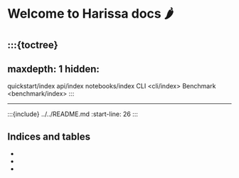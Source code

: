 # Welcome to Harissa docs 🌶

:::{toctree}
---
maxdepth: 1
hidden:
---
quickstart/index
api/index
notebooks/index
CLI <cli/index>
Benchmark <benchmark/index>
:::

----

:::{include} ../../README.md
:start-line: 26
:::


## Indices and tables

* [](genindex)
* [](modindex)
* [](search)
